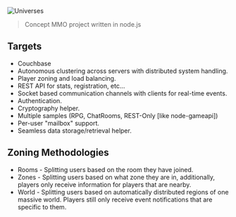 ![Universes](../master/logos/universes.png?raw=true)
> Concept MMO project written in node.js

## Targets
* Couchbase
* Autonomous clustering across servers with distributed system handling.
* Player zoning and load balancing.
* REST API for stats, registration, etc...
* Socket based communication channels with clients for real-time events.
* Authentication.
* Cryptography helper.
* Multiple samples (RPG, ChatRooms, REST-Only [like node-gameapi])
* Per-user "mailbox" support.
* Seamless data storage/retrieval helper.

## Zoning Methodologies
* Rooms - Splitting users based on the room they have joined.
* Zones - Splitting users based on what zone they are in, additionally, players
  only receive information for players that are nearby.
* World - Splitting users based on automatically distributed regions of one
  massive world.  Players still only receive event notifications that are
  specific to them.


